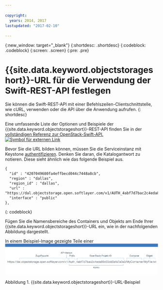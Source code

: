 ```yaml
---

copyright:
  years: 2014, 2017
lastupdated: "2017-02-10"

---
```

{:new_window: target="_blank"}
{:shortdesc: .shortdesc}
{:codeblock: .codeblock}
{:screen: .screen}
{:pre: .pre}


# {{site.data.keyword.objectstorageshort}}-URL für die Verwendung der Swift-REST-API festlegen

Sie können die Swift-REST-API mit einer Befehlszeilen-Clientschnittstelle, wie cURL, verwenden oder die API über die Anwendung aufrufen.
{: shortdesc}


Eine umfassende Liste der Optionen und Beispiele der {{site.data.keyword.objectstorageshort}}-REST-API finden Sie in der <a href="http://developer.openstack.org/api-ref-objectstorage-v1.html" target="_blank">vollständigen Referenz zur OpenStack-Swift-API. <img src="../../icons/launch-glyph.svg" alt="Symbol für externen Link"></a>



Bevor Sie die URL bilden können, müssen Sie die Serviceinstanz mit Keystone [authentifizieren](/docs/services/ObjectStorage/os_authenticate.html). Denken Sie daran, die Katalogantwort zu notieren. Diese sieht ähnlich wie das folgende Beispiel aus.

```
{
  "id" : "4207049680fa4effbecd044c7448a8cb",
  "region" : "dallas",
  "region_id" : "dallas",
  "url" : "https://dal.objectstorage.open.softlayer.com/v1/AUTH_4abf7d7bac2c4eda89c03dd3afa7a0a3",
  "interface" : "public"
},
```
{: codeblock}


Fügen Sie die Namensbereiche des Containers und Objekts am Ende Ihrer {{site.data.keyword.objectstorageshort}}-URL ein, wie in der nachfolgenden Abbildung dargestellt.

In einem Beispiel-Image gezeigte Teile einer ![{{site.data.keyword.objectstorageshort}}-URL](images/Swift_URL.png)

Abbildung 1. {{site.data.keyword.objectstorageshort}}-URL-Beispiel
